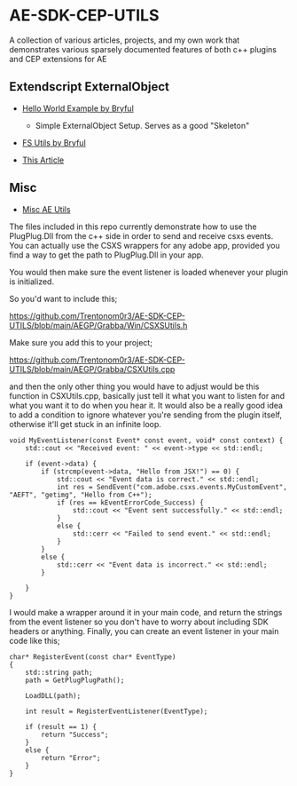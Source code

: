 # AE-SDK-CEP-UTILS
A collection of various articles, projects, and my own work that demonstrates various sparsely documented features of both c++ plugins and CEP extensions for AE

## Extendscript ExternalObject

- [Hello World Example by Bryful](https://github.com/bryful/HelloWorld)
   - Simple ExternalObject Setup. Serves as a good "Skeleton"

- [FS Utils by Bryful](https://github.com/bryful/FsUtils)
  
- [This Article](https://qiita.com/MAA_/items/b1a35ab73af9f7b327e0)

## Misc

- [Misc AE Utils](https://github.com/bryful/AE_utils)


The files included in this repo currently demonstrate how to use the PlugPlug.Dll from the c++ side in order to send and receive csxs events. 
You can actually use the CSXS wrappers for any adobe app, provided you find a way to get the path to PlugPlug.Dll in your app.

You would then make sure the event listener is loaded whenever your plugin is initialized. 

So you'd want to include this;

https://github.com/Trentonom0r3/AE-SDK-CEP-UTILS/blob/main/AEGP/Grabba/Win/CSXSUtils.h

Make sure you add this to your project;

https://github.com/Trentonom0r3/AE-SDK-CEP-UTILS/blob/main/AEGP/Grabba/CSXUtils.cpp

and then the only other thing you would have to adjust would be this function in CSXUtils.cpp, basically just tell it what you want to listen for and what you want it to do when you hear it. It would also be a really good idea to add a condition to ignore whatever you're sending from the plugin itself, otherwise it'll get stuck in an infinite loop.

	
	void MyEventListener(const Event* const event, void* const context) {
	    std::cout << "Received event: " << event->type << std::endl;
	
	    if (event->data) {
	        if (strcmp(event->data, "Hello from JSX!") == 0) {
	            std::cout << "Event data is correct." << std::endl;
	            int res = SendEvent("com.adobe.csxs.events.MyCustomEvent", "AEFT", "getimg", "Hello from C++");
	            if (res == kEventErrorCode_Success) {
	                std::cout << "Event sent successfully." << std::endl;
	            }
	            else {
	                std::cerr << "Failed to send event." << std::endl;
	            }
	        }
	        else {
	            std::cerr << "Event data is incorrect." << std::endl;
	        }
	
	    }
	}
	

I would make a wrapper around it in your main code, and return the strings from the event listener so you don't have to worry about including SDK headers or anything.
Finally, you can create an event listener in your main code like this;

	
	char* RegisterEvent(const char* EventType)
	{
		std::string path;
		path = GetPlugPlugPath();
	
		LoadDLL(path);
	
		int result = RegisterEventListener(EventType);
	
		if (result == 1) {
			return "Success";
		}
		else {
			return "Error";
		}
	}
	
